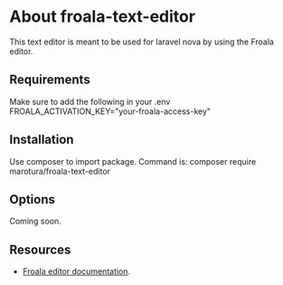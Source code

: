 # About froala-text-editor
This text editor is meant to be used for laravel nova by using the Froala editor.

## Requirements
Make sure to add the following in your .env
FROALA_ACTIVATION_KEY="your-froala-access-key"

## Installation
Use composer to import package. Command is:
composer require marotura/froala-text-editor

## Options
Coming soon.

## Resources
- [Froala editor documentation](https://froala.com/wysiwyg-editor/docs/getting-started).